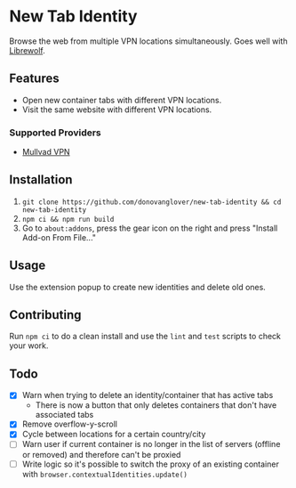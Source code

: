# New Tab Identity

Browse the web from multiple VPN locations simultaneously. Goes well with [Librewolf](https://librewolf.net/).

## Features

- Open new container tabs with different VPN locations.
- Visit the same website with different VPN locations.

### Supported Providers

- [Mullvad VPN](https://mullvad.net)

## Installation

1. `git clone https://github.com/donovanglover/new-tab-identity && cd new-tab-identity`
2. `npm ci && npm run build`
3. Go to `about:addons`, press the gear icon on the right and press "Install Add-on From File..."

## Usage

Use the extension popup to create new identities and delete old ones.

## Contributing

Run `npm ci` to do a clean install and use the `lint` and `test` scripts to check your work.

## Todo

- [x] Warn when trying to delete an identity/container that has active tabs
  - There is now a button that only deletes containers that don't have associated tabs
- [x] Remove overflow-y-scroll
- [x] Cycle between locations for a certain country/city
- [ ] Warn user if current container is no longer in the list of servers (offline or removed) and therefore can't be proxied
- [ ] Write logic so it's possible to switch the proxy of an existing container with `browser.contextualIdentities.update()`
